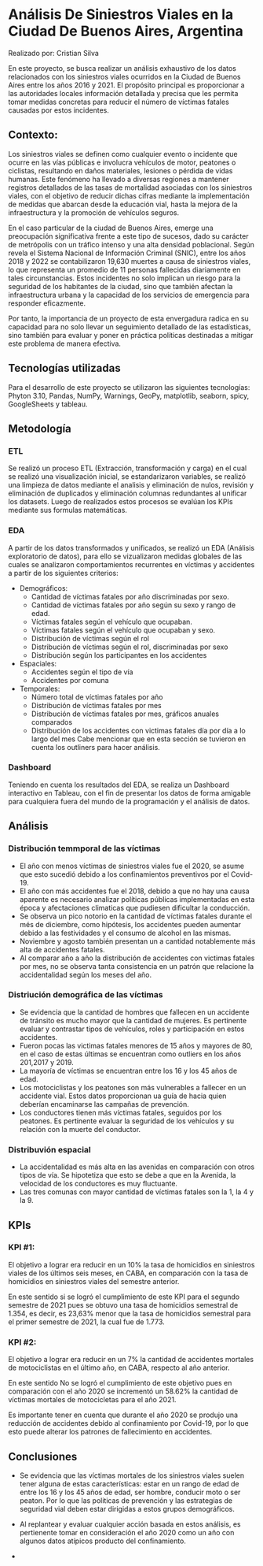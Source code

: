 # Análisis De Siniestros Viales en la Ciudad De Buenos Aires, Argentina
Realizado por: Cristian Silva

En este proyecto, se busca realizar un análisis exhaustivo de los datos relacionados con los siniestros viales ocurridos en la Ciudad de Buenos Aires entre los años 2016 y 2021. El propósito principal es proporcionar a las autoridades locales información detallada y precisa que les permita tomar medidas concretas para reducir el número de víctimas fatales causadas por estos incidentes.

## Contexto:

Los siniestros viales se definen como cualquier evento o incidente que ocurre en las vías públicas e involucra vehículos de motor, peatones o ciclistas, resultando en daños materiales, lesiones o pérdida de vidas humanas. Este fenómeno ha llevado a diversas regiones a mantener registros detallados de las tasas de mortalidad asociadas con los siniestros viales, con el objetivo de reducir dichas cifras mediante la implementación de medidas que abarcan desde la educación vial, hasta la mejora de la infraestructura y la promoción de vehículos seguros.

En el caso particular de la ciudad de Buenos Aires, emerge una preocupación significativa frente a este tipo de sucesos, dado su carácter de metrópolis con un tráfico intenso y una alta densidad poblacional. Según revela el Sistema Nacional de Información Criminal (SNIC), entre los años 2018 y 2022 se contabilizaron 19,630 muertes a causa de siniestros viales, lo que representa un promedio de 11 personas fallecidas diariamente en tales circunstancias. Estos incidentes no solo implican un riesgo para la seguridad de los habitantes de la ciudad, sino que también afectan la infraestructura urbana y la capacidad de los servicios de emergencia para responder eficazmente.

Por tanto, la importancia de un proyecto de esta envergadura radica en su capacidad para no solo llevar un seguimiento detallado de las estadísticas, sino también para evaluar y poner en práctica políticas destinadas a mitigar este problema de manera efectiva.

## Tecnologías utilizadas
Para el desarrollo de este proyecto se utilizaron las siguientes tecnologías: Phyton 3.10, Pandas, NumPy, Warnings, GeoPy, matplotlib, seaborn, spicy, GoogleSheets y tableau. 

## Metodología

### ETL

Se realizó un proceso ETL (Extracción, transformación y carga) en el cual se realizó una visualización inicial, se estandarizaron variables, se realizó una limpieza de datos mediante el analisis y eliminación de nulos, revisión y eliminación de duplicados y eliminación columnas redundantes al unificar los datasets. Luego de realizados estos procesos se evalúan los KPIs mediante sus formulas matemáticas. 

### EDA

A partir de los datos transformados y unificados, se realizó un EDA (Análisis exploratorio de datos), para ello se vizualizaron medidas globales de las cuales se analizaron comportamientos recurrentes en víctimas y accidentes a partir de los siguientes criterios:
- Demográficos:
   - Cantidad de víctimas fatales por año discriminadas por sexo.
   - Cantidad de víctimas fatales por año según su sexo y rango de edad.
   - Víctimas fatales según el vehículo que ocupaban.
   - Víctimas fatales según el vehículo que ocupaban y sexo.
   - Distribución de víctimas según el rol
   - Distribución de víctimas según el rol, discriminadas por sexo
   - Distribución según los participantes en los accidentes
- Espaciales:
   - Accidentes según el tipo de vía
   - Accidentes por comuna
- Temporales:
   - Número total de víctimas fatales por año
   - Distribución de víctimas fatales por mes
   - Distribución de víctimas fatales por mes, gráficos anuales comparados
   - Distribución de los accidentes con victimas fatales día por día a lo largo del mes
Cabe mencionar que en esta sección se tuvieron en cuenta los outliners para hacer análisis.
### Dashboard

Teniendo en cuenta los resultados del EDA, se realiza un Dashboard interactivo en Tableau, con el fin de presentar los datos de forma amigable para cualquiera fuera del mundo de la programación y el análisis de datos.

## Análisis

### Distribución temmporal de las víctimas

- El año con menos víctimas de siniestros viales fue el 2020, se asume que esto sucedió debido a los confinamientos preventivos por el Covid-19. 
- El año con más accidentes fue el 2018, debido a que no hay una causa aparente es necesario analizar políticas públicas implementadas en esta época y afectaciones climaticas que pudiesen dificultar la conducción.
- Se observa un pico notorio en la cantidad de víctimas fatales durante el més de diciembre, como hipótesis, los accidentes pueden aumentar debido a las festividades y el consumo de alcohol en las mismas.
- Noviembre y agosto también presentan un a cantidad notablemente más alta de accidentes fatales.
- Al comparar año a año la distribución de accidentes con victimas fatales por mes, no se observa tanta consistencia en un patrón que relacione la accidentalidad según los meses del año.

### Distriución demográfica de las víctimas

- Se evidencia que la cantidad de hombres que fallecen en un accidente de tránsito es mucho mayor que la cantidad de mujeres. Es pertinente evaluar y contrastar tipos de vehículos, roles y participación en estos accidentes.
- Fueron pocas las victimas fatales menores de 15 años y mayores de 80, en el caso de estas últimas se encuentran como outliers en los años 201,2017 y 2019. 
- La mayoría de víctimas se encuentran entre los 16 y los 45 años de edad.
- Los motociclistas y los peatones son más vulnerables a fallecer en un accidente vial. Estos datos proporcionan ua guía de hacia quien deberían encaminarse las campañas de prevención.
- Los conductores tienen más víctimas fatales, seguidos por los peatones. Es pertinente evaluar la seguridad de los vehículos y su relación con la muerte del conductor.

### Distribuvión espacial

- La accidentalidad es más alta en las avenidas en comparación con otros tipos de vía. Se hipotetiza que esto se debe a que en la Avenida, la velocidad de los conductores es muy fluctuante. 
- Las tres comunas con mayor cantidad de víctimas fatales son la 1, la 4 y la 9.

## KPIs

### KPI #1:

El objetivo a lograr era reducir en un 10% la tasa de homicidios en siniestros viales de los últimos seis meses, en CABA, en comparación con la tasa de homicidios en siniestros viales del semestre anterior.

En este sentido si se logró el cumplimiento de este KPI para el segundo semestre de 2021 pues se obtuvo una tasa de homicidios semestral de 1.354, es decir, es 23,63% menor que la tasa de homicidios semestral para el primer semestre de 2021, la cual fue de 1.773.

### KPI #2:

El objetivo a lograr era reducir en un 7% la cantidad de accidentes mortales de motociclistas en el último año, en CABA, respecto al año anterior.

En este sentido No se logró el cumplimiento de este objetivo pues en comparación con el año 2020 se incrementó un 58.62% la cantidad de víctimas mortales de motocicletas para el año 2021. 

Es importante tener en cuenta que durante el año 2020 se produjo una reducción de accidentes debido al confinamiento por Covid-19, por lo que esto puede alterar los patrones de fallecimiento en accidentes.

## Conclusiones

- Se evidencia que las víctimas mortales de los siniestros viales suelen tener alguna de estas características: estar en un rango de edad de entre los 16 y los 45 años de edad, ser hombre, conducir moto o ser peaton. Por lo que las politicas de prevención y las estrategias de seguridad vial deben estar dirigidas a estos grupos demográficos.

- Al replantear y evaluar cualquier acción basada en estos análisis, es pertienente tomar en consideración el año 2020 como un año con algunos datos atípicos producto del confinamiento.

- 

 




